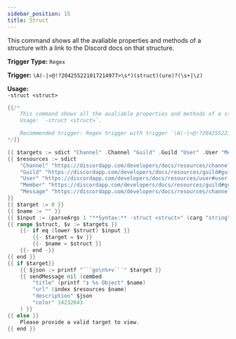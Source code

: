 ```yaml
---
sidebar_position: 15
title: Struct
---
```


This command shows all the avaliable properties and methods of a structure with a link to the Discord docs on that structure.

**Trigger Type:** `Regex`

**Trigger:** `\A(-|<@!?204255221017214977>\s*)(struct)(ure)?(\s+|\z)`

**Usage:**  
`-struct <struct>`

````go
{{/*
	This command shows all the avaliable properties and methods of a structure with a link to the Discord docs on that structure.
	Usage: `-struct <struct>`.

	Recommended trigger: Regex trigger with trigger `\A(-|<@!?204255221017214977>\s*)(struct)(ure)?(\s+|\z)`
*/}}

{{ $targets := sdict "Channel" .Channel "Guild" .Guild "User" .User "Member" .Member "Message" .Message }}
{{ $resources := sdict
	"Channel" "https://discordapp.com/developers/docs/resources/channel#channel-object"
	"Guild" "https://discordapp.com/developers/docs/resources/guild#guild-resource"
	"User" "https://discordapp.com/developers/docs/resources/user#user-object"
	"Member" "https://discordapp.com/developers/docs/resources/guild#guild-member-object"
	"Message" "https://discordapp.com/developers/docs/resources/channel#message-object"
}}
{{ $target := 0 }}
{{ $name := "" }}
{{ $input := (parseArgs 1 "**Syntax:** -struct <struct>" (carg "string" "structure")).Get 0 | lower }}
{{ range $struct, $v := $targets }}
	{{- if eq (lower $struct) $input }}
		{{- $target = $v }}
		{{- $name = $struct }}
	{{- end -}}
{{ end }}
{{ if $target}}
	{{ $json := printf "```go\n%+v```" $target }}
	{{ sendMessage nil (cembed
		"title" (printf "❯ %s Object" $name)
		"url" (index $resources $name)
		"description" $json
		"color" 14232643
	) }}
{{ else }}
	Please provide a valid target to view.
{{ end }}
````
